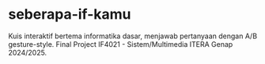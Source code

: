 # seberapa-if-kamu
Kuis interaktif bertema informatika dasar, menjawab pertanyaan dengan A/B gesture-style. Final Project IF4021 - Sistem/Multimedia ITERA Genap 2024/2025.
